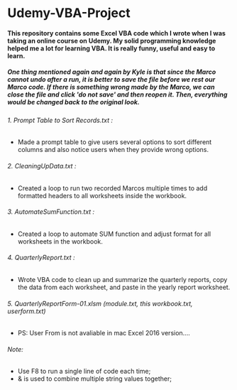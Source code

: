 # Udemy-VBA-Project
#### This repository contains some Excel VBA code which I wrote when I was taking an online course on Udemy. My solid programming knowledge helped me a lot for learning VBA. It is really funny, useful and easy to learn. 
##### One thing mentioned again and again by Kyle is that since the Marco cannot undo after a run, it is better to save the file before we rest our Marco code. If there is something wrong made by the Marco, we can close the file and click 'do not save' and then reopen it. Then, everything would be changed back to the original look.
###### 1. Prompt Table to Sort Records.txt : 
* Made a prompt table to give users several options to sort different columns and also notice users when they provide wrong options.
###### 2. CleaningUpData.txt :
* Created a loop to run two recorded Marcos multiple times to add formatted headers to all worksheets inside the workbook.
###### 3. AutomateSumFunction.txt :
* Created a loop to automate SUM function and adjust format for all worksheets in the workbook.
###### 4. QuarterlyReport.txt :
* Wrote VBA code to clean up and summarize the quarterly reports, copy the data from each worksheet, and paste in the yearly report worksheet. 
###### 5. QuarterlyReportForm-01.xlsm (module.txt, this workbook.txt, userform.txt)
* PS: User From is not avaliable in mac Excel 2016 version....
###### Note: 
* Use F8 to run a single line of code each time;
* & is used to combine multiple string values together;

